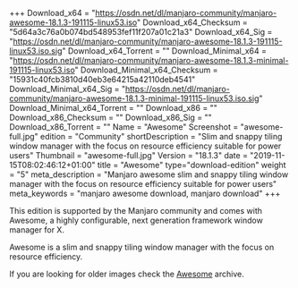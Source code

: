 +++
Download_x64 = "https://osdn.net/dl/manjaro-community/manjaro-awesome-18.1.3-191115-linux53.iso"
Download_x64_Checksum = "5d64a3c76a0b074bd548953fef11f207a01c21a3"
Download_x64_Sig = "https://osdn.net/dl/manjaro-community/manjaro-awesome-18.1.3-191115-linux53.iso.sig"
Download_x64_Torrent = ""
Download_Minimal_x64 = "https://osdn.net/dl/manjaro-community/manjaro-awesome-18.1.3-minimal-191115-linux53.iso"
Download_Minimal_x64_Checksum = "15931c40fcb3810d40eb3e64215a42110deb4541"
Download_Minimal_x64_Sig = "https://osdn.net/dl/manjaro-community/manjaro-awesome-18.1.3-minimal-191115-linux53.iso.sig"
Download_Minimal_x64_Torrent = ""
Download_x86 = ""
Download_x86_Checksum = ""
Download_x86_Sig = ""
Download_x86_Torrent = ""
Name = "Awesome"
Screenshot = "awesome-full.jpg"
edition = "Community"
shortDescription = "Slim and snappy tiling window manager with the focus on resource efficiency suitable for power users"
Thumbnail = "awesome-full.jpg"
Version = "18.1.3"
date = "2019-11-15T08:02:46:12+01:00"
title = "Awesome"
type="download-edition"
weight = "5"
meta_description = "Manjaro awesome slim and snappy tiling window manager with the focus on resource efficiency suitable for power users"
meta_keywords = "manjaro awesome download, manjaro download"
+++

This edition is supported by the Manjaro community and comes with Awesome, a highly configurable, next generation framework window manager for X.

Awesome is a slim and snappy tiling window manager with the focus on resource efficiency.

If you are looking for older images check the [Awesome](https://osdn.net/projects/manjaro-community/storage/z_release_archive/awesome) archive.
